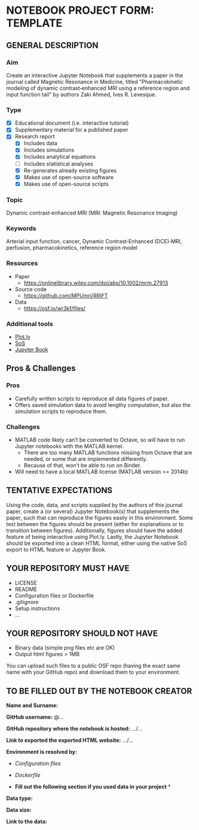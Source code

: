 # NOTEBOOK PROJECT FORM: TEMPLATE

## GENERAL DESCRIPTION 
### Aim
Create an interactive Jupyter Notebook that supplements a paper in the journal called Magnetic Resonance in Medicine, titled "Pharmacokinetic modeling of dynamic contrast‐enhanced MRI using a reference region and input function tail" by authors Zaki Ahmed, Ives R. Levesque.

### Type	
* [x] Educational document (i.e. interactive tutorial) 
* [x] Supplementary material for a published paper  
* [x] Research report 
  * [x] Includes data 
  * [x] Includes simulations
  * [x] Includes analytical equations 
  * [ ] Includes statistical analyses
  * [x] Re-generates already existing figures 
  * [x] Makes use of open-source software 
  * [x] Makes use of open-source scripts

### Topic
Dynamic contrast‐enhanced MRI (MRI: Magnetic Resonance Imaging)

### Keywords 
Arterial input function, cancer, Dynamic Contrast‐Enhanced (DCE)‐MRI, perfusion, pharmacokinetics, reference region model

### Resources
* Paper
  * https://onlinelibrary.wiley.com/doi/abs/10.1002/mrm.27913
* Source code
  * https://github.com/MPUmri/RRIFT 
* Data
  * https://osf.io/wr3kf/files/ 

### Additional tools

* [Plot.ly](https://plot.ly)
* [SoS](https://vatlab.github.io/)
* [Jupyter Book](https://jupyter.org/jupyter-book/intro.html)

## Pros & Challenges   

### Pros
* Carefully written scripts to reproduce all data figures of paper.
* Offers saved simulation data to avoid lengthy computation, but also the simulation scripts to reproduce them.

### Challenges
* MATLAB code likely can’t be converted to Octave, so will have to run Jupyter notebooks with the MATLAB kernel.
  * There are too many MATLAB functions missing from Octave that are needed, or some that are implemented differently.
  * Because of that, won’t be able to run on Binder.
* Will need to have a local MATLAB license (MATLAB  version >= 2014b)

## TENTATIVE EXPECTATIONS  

Using the code, data, and scripts supplied by the authors of this journal paper, create a (or several) Jupyter Notebook(s) that supplements the paper, such that can reproduce the figures easily in this environment. Some text between the figures should be present (either for explanations or to transition between figures). Additionally, figures should have the 
added feature of being interactive using Plot.ly. Lastly, the Jupyter Notebook should be exported into a clean HTML format, either using the native SoS export to HTML feature or Jupyter Book.

## YOUR REPOSITORY MUST HAVE 
* LICENSE 
* README
* Configuration files or Dockerfile 
* .gitignore
* Setup instructions
* … 

## YOUR REPOSITORY SHOULD NOT HAVE 
* Binary data (simple png files etc are OK) 
* Output html figures > 1MB 

You can upload such files to a public OSF repo (having the exact same name with your GitHub repo) and download them to your environment. 

## TO BE FILLED OUT BY THE NOTEBOOK CREATOR 

**Name and Surname:** 

**GitHub username:** @... 

**GitHub repository where the notebook is hosted:**  .../...

**Link to exported the exported HTML website:**  .../...

**Environment is resolved by:** 
* *Configuration files*
* *Dockerfile*

* **Fill out the following section if you used data in your project** * 

**Data type:**

**Data size:** 
 
**Link to the data:**
